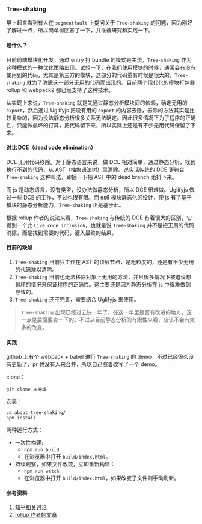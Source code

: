 ### Tree-shaking

早上起来看到有人在 `segmentfault` 上提问关于 `Tree-shaking` 的问题，因为刚好了解过一点，所以简单得回答了一下，并准备研究和实践一下。

#### 是什么？

目前前端模块化开发，通过 entry 打 bundle 的模式是主流，`Tree-shaking` 作为这种模式的一种优化策略出现。试想一下，在我们使用模块的时候，通常会有没有使用到的代码，尤其是第三方的模块，这部分的代码量有时候是很大的，`Tree-shaking` 就为了消除这一部分无用的代码而出现的。目前两个现代化的模块打包器 rollup 和 webpack2 都已经支持了这种技术。

从实现上来说，`Tree-shaking` 就是先通过静态分析模块间的依赖，确定无用的 `export`，然后通过 Uglifyjs 把没有用的 `export` 的内容去除，去除的方法其实是比较复杂的，因为没法静态分析很多关系无法确定。因此很多情况下为了程序的正确性，只能做最坏的打算，把代码留下来，所以实际上还是有不少无用代码保留了下来。

#### 对比 DCE（dead code elimination）

DCE 无用代码移除。对于静态语言来说，做 DCE 相对简单，通过静态分析，找到执行不到的代码，从 AST（抽象语法树）里清除。说实话传统的 DCE 更符合 `Tree-shaking` 这种叫法，即摇一下把 AST 中的 dead branch 给抖下来。

而 js 是动态语言，没有类型，没办法做静态分析，所以 DCE 很难做。Uglifyjs 做过一些 DCE 的工作，不过也很有限。而 es6 模块静态化的设计，使 js 有了基于模块的静态分析能力，`Tree-shaking` 正是基于此。

根据 rollup 作者的说法来看，`Tree-shaking` 与传统的 DCE 有着很大的区别，它提到一个此 `Live code inclusion`，也就是说 `Tree-shaking` 并不是把无用的代码消除，而是找到需要的代码，灌入最终的结果。

#### 目前的缺陷

1. `Tree-shaking` 目前只工作在 AST 的顶层节点，是粗粒度的，还是有不少无用的代码难以清除。
2. `Tree-shaking` 目前也无法移除对象上无用的方法，并且很多情况下被迫设想最坏的情况来保证程序的正确性。这主要还是因为静态分析在 js 中很难做到导致的。
3. `Tree-shaking` 还不完善，需要结合 Uglifyjs 来使用。

> `Tree-shaking` 出现已经过去快一年了，在这一年里是否有改进的地方，这一点是后面要查一下的。不过从目前静态分析的有限性来看，应该不会有太多的改变。

#### 实践

github 上有个 webpack + babel 进行 `Tree-shaking` 的 demo，不过已经很久没有更新了，pr 也没有人来合并，所以自己照着改写了一个 demo。

clone：
```
git clone 未完成
```

安装：

```
cd about-tree-shaking/
npm install
```

两种运行方式：

* 一次性构建:
    * `npm run build`
    * 在浏览器中打开 `build/index.html`。
* 持续观察，如果文件改变，立即重新构建：
    * `npm run watch`
    * 在浏览器中打开 `build/index.html`，如果改变了文件则手动刷新。

#### 参考资料

1. [知乎相关讨论](https://www.zhihu.com/question/41922432)
2. [rollup 作者的文章](https://medium.com/@Rich_Harris/tree-shaking-versus-dead-code-elimination-d3765df85c80#.jippuamfz)